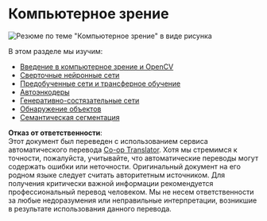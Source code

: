 <!--
CO_OP_TRANSLATOR_METADATA:
{
  "original_hash": "58a52f000089c1d8906a4daa4ab1169b",
  "translation_date": "2025-08-26T06:39:15+00:00",
  "source_file": "lessons/4-ComputerVision/README.md",
  "language_code": "ru"
}
-->
# Компьютерное зрение

![Резюме по теме "Компьютерное зрение" в виде рисунка](../../../../translated_images/ai-computervision.6506ebebac3fbf76cdb78989d7d3dfea87e88285c0feaade53aa7804a22b248f.ru.png)

В этом разделе мы изучим:

* [Введение в компьютерное зрение и OpenCV](06-IntroCV/README.md)
* [Сверточные нейронные сети](07-ConvNets/README.md)
* [Предобученные сети и трансферное обучение](08-TransferLearning/README.md) 
* [Автоэнкодеры](09-Autoencoders/README.md)
* [Генеративно-состязательные сети](10-GANs/README.md)
* [Обнаружение объектов](11-ObjectDetection/README.md)
* [Семантическая сегментация](12-Segmentation/README.md)

**Отказ от ответственности**:  
Этот документ был переведен с использованием сервиса автоматического перевода [Co-op Translator](https://github.com/Azure/co-op-translator). Хотя мы стремимся к точности, пожалуйста, учитывайте, что автоматические переводы могут содержать ошибки или неточности. Оригинальный документ на его родном языке следует считать авторитетным источником. Для получения критически важной информации рекомендуется профессиональный перевод человеком. Мы не несем ответственности за любые недоразумения или неправильные интерпретации, возникшие в результате использования данного перевода.